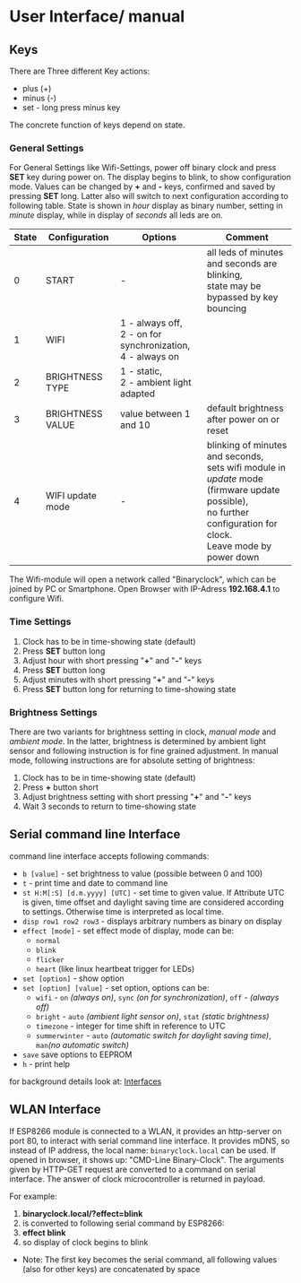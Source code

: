 # User Interface/ manual

## Keys
There are Three different Key actions:
* plus (+)
* minus (-)
* set - long press minus key

The concrete function of keys depend on state.

### General Settings
For General Settings like Wifi-Settings, power off binary clock and press **SET** key during power on.
The display begins to blink, to show configuration mode. Values can be changed by **+** and **-** keys,
confirmed and saved by pressing **SET** long. Latter also will switch to next configuration according to following table.
State is shown in *hour* display as binary number, setting in *minute* display, while in display of *seconds* all leds are on. 

| State | Configuration | Options | Comment |
| ---   | --- | --- | --- | 
|  0    | START         |       - | all leds of minutes and seconds are blinking, <br>state may be bypassed by key bouncing  |
|  1    | WIFI          | 1 - always off,<br> 2 - on for synchronization,<br> 4 - always on | |
|  2    | BRIGHTNESS TYPE | 1 - static,<br> 2 - ambient light adapted |  |
|  3    | BRIGHTNESS VALUE | value between 1 and 10 | default brightness after power on or reset |
|  4    | WIFI update mode | - | blinking of minutes and seconds, <br>sets wifi module in *update* mode <br>(firmware update possible), <br>no further configuration for clock. <br>Leave mode by power down |

The Wifi-module will open a network called "Binaryclock", which can be joined by PC or Smartphone.
Open Browser with IP-Adress **192.168.4.1** to configure Wifi.



### Time Settings
1. Clock has to be in time-showing state (default)
1. Press **SET** button long
1. Adjust hour with short pressing "**+**" and "**-**" keys
1. Press **SET** button long
1. Adjust minutes with short pressing "**+**" and "**-**" keys
1. Press **SET** button long for returning to time-showing state

### Brightness Settings
There are two variants for brightness setting in clock, *manual mode* and *ambient mode*.
In the latter, brightness is determined by ambient light sensor and following instruction is for fine grained adjustment.
In manual mode, following instructions are for absolute setting of brightness:

1. Clock has to be in time-showing state (default)
1. Press **+** button short
1. Adjust brightness setting with short pressing "**+**" and "**-**" keys
1. Wait 3 seconds to return to time-showing state

## Serial command line Interface
command line interface accepts following commands:
* `b [value]` - set brightness to value (possible between 0 and 100)
* `t` - print time and date to command line
* `st H:M[:S] [d.m.yyyy] [UTC]` - set time to given value. If Attribute UTC is given, time offset and daylight saving time are considered according to settings. Otherwise time is interpreted as local time.
* `disp row1 row2 row3` - displays arbitrary numbers as binary on display
* `effect [mode]` - set effect mode of display, mode can be:
  * `normal`
  * `blink`
  * `flicker`
  * `heart` (like linux heartbeat trigger for LEDs)
* `set [option]` - show option
* `set [option] [value]` - set option, options can be:
  * `wifi` - `on` *(always on)*, `sync` *(on for synchronization)*, `off` - *(always off)*
  * `bright` - `auto` *(ambient light sensor on)*, `stat` *(static brightness)*
  * `timezone` - integer for time shift in reference to UTC
  * `summerwinter` - `auto` *(automatic switch for daylight saving time)*, `man`*(no automatic switch)*
* `save` save options to EEPROM
* `h` - print help

for background details look at: [Interfaces](Interfaces.md)

## WLAN Interface
If ESP8266 module is connected to a WLAN, it provides an http-server on port 80, to interact with serial command line interface. It provides mDNS, so instead of IP address, the local name: ``binaryclock.local`` can be used.
If opened in browser, it shows up: "CMD-Line Binary-Clock".
The arguments given by HTTP-GET request are converted to a command on serial interface. The answer of clock microcontroller is returned in payload.

For example:
1. **binaryclock.local/?effect=blink**
1. is converted to following serial command by ESP8266:
1. **effect blink**
1. so display of clock begins to blink

* Note: The first key becomes the serial command, all following values (also for other keys) are concatenated by space

